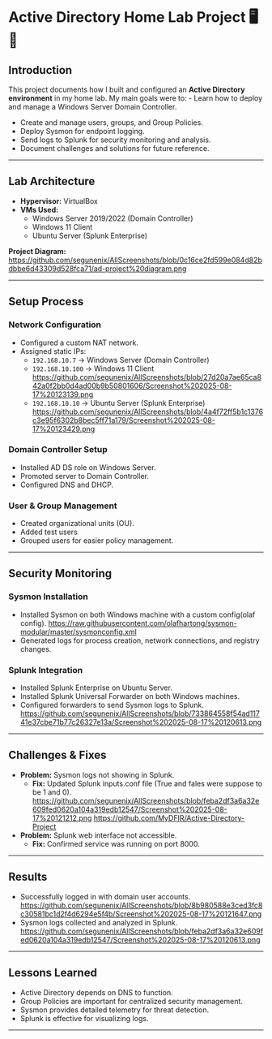# Active Directory Home Lab Project 🖥️🔐
## Introduction  
This project documents how I built and configured an **Active Directory environment** in my home lab. My main goals were to: - Learn how to deploy and manage a Windows Server Domain Controller.  
- Create and manage users, groups, and Group Policies.  
- Deploy Sysmon for endpoint logging.  
- Send logs to Splunk for security monitoring and analysis.  
- Document challenges and solutions for future reference.  

---

## Lab Architecture  
- **Hypervisor:** VirtualBox
- **VMs Used:**  
  - Windows Server 2019/2022 (Domain Controller)  
  - Windows 11 Client  
  - Ubuntu Server (Splunk Enterprise)  

**Project Diagram:**  
https://github.com/segunenix/AllScreenshots/blob/0c16ce2fd599e084d82bdbbe6d43309d528fca71/ad-project%20diagram.png

---

## Setup Process  

### Network Configuration  
- Configured a custom NAT network.  
- Assigned static IPs:  
  - `192.168.10.7` → Windows Server (Domain Controller)  
  - `192.168.10.100` → Windows 11 Client  
https://github.com/segunenix/AllScreenshots/blob/27d20a7ae65ca842a0f2bb0d4ad00b9b50801606/Screenshot%202025-08-17%20123139.png
  - `192.168.10.10` → Ubuntu Server (Splunk Enterprise)  
https://github.com/segunenix/AllScreenshots/blob/4a4f72ff5b1c1376c3e95f6302b8bec5ff71a179/Screenshot%202025-08-17%20123429.png

### Domain Controller Setup  
- Installed AD DS role on Windows Server.  
- Promoted server to Domain Controller.  
- Configured DNS and DHCP.  

### User & Group Management  
- Created organizational units (OU).  
- Added test users
- Grouped users for easier policy management.  

---

## Security Monitoring  

### Sysmon Installation  
- Installed Sysmon on both Windows machine with a custom config(olaf config).
https://raw.githubusercontent.com/olafhartong/sysmon-modular/master/sysmonconfig.xml  
- Generated logs for process creation, network connections, and registry changes.  

### Splunk Integration  
- Installed Splunk Enterprise on Ubuntu Server.  
- Installed Splunk Universal Forwarder on both Windows machines.  
- Configured forwarders to send Sysmon logs to Splunk.  
https://github.com/segunenix/AllScreenshots/blob/733864558f54ad11741e37cbe71b77c26327e13a/Screenshot%202025-08-17%20120613.png 

---

## Challenges & Fixes  
- **Problem:** Sysmon logs not showing in Splunk.  
  - **Fix:** Updated Splunk inputs.conf file (True and fales were suppose to be 1 and 0).  
https://github.com/segunenix/AllScreenshots/blob/feba2df3a6a32e609fed0620a104a319edb12547/Screenshot%202025-08-17%20121212.png
https://github.com/MyDFIR/Active-Directory-Project
- **Problem:** Splunk web interface not accessible.  
  - **Fix:** Confirmed service was running on port 8000.  


---

## Results  
- Successfully logged in with domain user accounts.  
https://github.com/segunenix/AllScreenshots/blob/8b980588e3ced3fc8c30581bc1d2f4d6294e5f4b/Screenshot%202025-08-17%20121647.png
- Sysmon logs collected and analyzed in Splunk.
https://github.com/segunenix/AllScreenshots/blob/feba2df3a6a32e609fed0620a104a319edb12547/Screenshot%202025-08-17%20120613.png

---

## Lessons Learned  
- Active Directory depends on DNS to function.  
- Group Policies are important for centralized security management.  
- Sysmon provides detailed telemetry for threat detection.  
- Splunk is effective for visualizing logs.  

--- 
